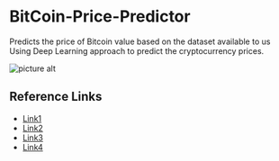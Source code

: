 # BitCoin-Price-Predictor
Predicts the price of Bitcoin value based on the dataset available to us
Using Deep Learning approach to predict the cryptocurrency prices. 


![picture alt](https://miro.medium.com/max/1200/1*WhIt33mY2Xey5vc3CJhIqQ.png )




## Reference Links
* [Link1](https://towardsdatascience.com/using-machine-learning-to-predict-future-bitcoin-prices-6637e7bfa58f?gi=be2f3d612733)
* [Link2](https://www.youtube.com/watch?v=EqWm8A-dRYg)
* [Link3](https://github.com/topics/bitcoin-price-prediction)
* [Link4](https://youtu.be/G5Mx7yYdEhE) 
